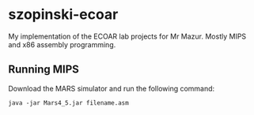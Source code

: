 # szopinski-ecoar

My implementation of the ECOAR lab projects for Mr Mazur. Mostly MIPS and x86 assembly programming.

## Running MIPS

Download the MARS simulator and run the following command:

    java -jar Mars4_5.jar filename.asm
    
